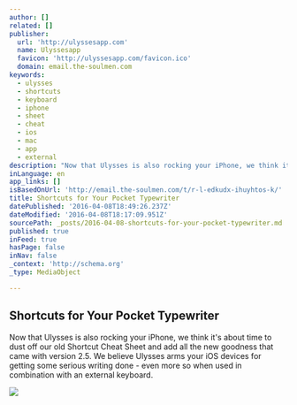 ```yaml
---
author: []
related: []
publisher:
  url: 'http://ulyssesapp.com'
  name: Ulyssesapp
  favicon: 'http://ulyssesapp.com/favicon.ico'
  domain: email.the-soulmen.com
keywords:
  - ulysses
  - shortcuts
  - keyboard
  - iphone
  - sheet
  - cheat
  - ios
  - mac
  - app
  - external
description: "Now that Ulysses is also rocking your iPhone, we think it's about time to dust off our old Shortcut Cheat Sheet and add all the new goodness that came with version 2.5. We believe Ulysses arms your iOS devices for getting some serious writing done - even more so when used in combination with an external keyboard."
inLanguage: en
app_links: []
isBasedOnUrl: 'http://email.the-soulmen.com/t/r-l-edkudx-ihuyhtos-k/'
title: Shortcuts for Your Pocket Typewriter
datePublished: '2016-04-08T18:49:26.237Z'
dateModified: '2016-04-08T18:17:09.951Z'
sourcePath: _posts/2016-04-08-shortcuts-for-your-pocket-typewriter.md
published: true
inFeed: true
hasPage: false
inNav: false
_context: 'http://schema.org'
_type: MediaObject

---
```

<article style=""><h1>Shortcuts for Your Pocket Typewriter</h1><p>Now that Ulysses is also rocking your iPhone, we think it's about time to dust off our old Shortcut Cheat Sheet and add all the new goodness that came with version 2.5. We believe Ulysses arms your iOS devices for getting some serious writing done - even more so when used in combination with an external keyboard.</p><img src="http://ulyssesapp.com/blog/wp-content/uploads/2016/04/Shortcuts.17a893e107bd4d1ba8ceb21f3bc3c461.png" /></article>